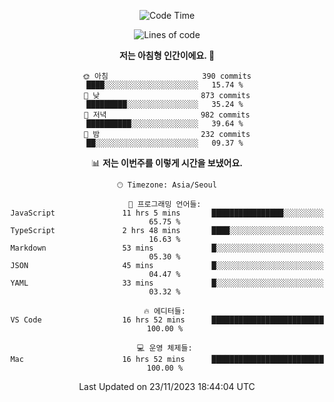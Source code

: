<div align='center'>
 
<!--START_SECTION:waka-->
![Code Time](http://img.shields.io/badge/Code%20Time-3%2C156%20hrs%2010%20mins-blue)

![Lines of code](https://img.shields.io/badge/%EC%A0%80%EB%8A%94%20%EC%97%AC%ED%83%9C%EA%B9%8C%EC%A7%80%20-1.2%20million%20%EC%A4%84%EC%9D%98%20%EC%BD%94%EB%93%9C%EB%A5%BC%20%EC%9E%91%EC%84%B1%ED%96%88%EC%96%B4%EC%9A%94.-blue)

**저는 아침형 인간이에요. 🐤** 

```text
🌞 아침                     390 commits         ████░░░░░░░░░░░░░░░░░░░░░   15.74 % 
🌆 낮　                     873 commits         █████████░░░░░░░░░░░░░░░░   35.24 % 
🌃 저녁                     982 commits         ██████████░░░░░░░░░░░░░░░   39.64 % 
🌙 밤　                     232 commits         ██░░░░░░░░░░░░░░░░░░░░░░░   09.37 % 
```


📊 **저는 이번주를 이렇게 시간을 보냈어요.** 

```text
🕑︎ Timezone: Asia/Seoul

💬 프로그래밍 언어들: 
JavaScript               11 hrs 5 mins       ████████████████░░░░░░░░░   65.75 % 
TypeScript               2 hrs 48 mins       ████░░░░░░░░░░░░░░░░░░░░░   16.63 % 
Markdown                 53 mins             █░░░░░░░░░░░░░░░░░░░░░░░░   05.30 % 
JSON                     45 mins             █░░░░░░░░░░░░░░░░░░░░░░░░   04.47 % 
YAML                     33 mins             █░░░░░░░░░░░░░░░░░░░░░░░░   03.32 % 

🔥 에디터들: 
VS Code                  16 hrs 52 mins      █████████████████████████   100.00 % 

💻 운영 체제들: 
Mac                      16 hrs 52 mins      █████████████████████████   100.00 % 
```


 Last Updated on 23/11/2023 18:44:04 UTC
<!--END_SECTION:waka-->
 </div>
<!---
Emewjin/Emewjin is a ✨ special ✨ repository because its `README.md` (this file) appears on your GitHub profile.
You can click the Preview link to take a look at your changes.
--->
